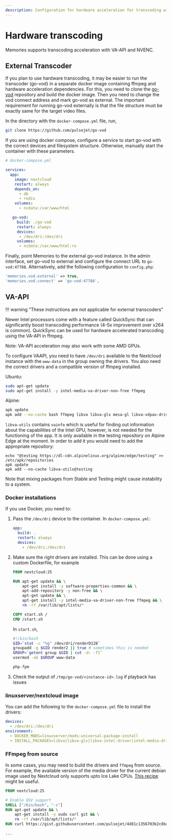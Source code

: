 ```yaml
---
description: Configuration for hardware acceleration for transcoding with VA-API and NVENC
---
```


# Hardware transcoding

Memories supports transcoding acceleration with VA-API and NVENC.

## External Transcoder

If you plan to use hardware transcoding, it may be easier to run the transcoder (go-vod) in a separate docker image containing ffmpeg and hardware acceleration dependencies. For this, you need to clone the [go-vod](https://github.com/pulsejet/go-vod) repository and build the docker image. Then you need to change the vod connect address and mark go-vod as external. The important requirement for running go-vod externally is that the file structure must be exactly same for the target video files.

In the directory with the `docker-compose.yml` file, run,

```bash
git clone https://github.com/pulsejet/go-vod
```

If you are using docker compose, configure a service to start go-vod with the correct devices and filesystem structure. Otherwise, manually start the container with these parameters.

```yaml
# docker-compose.yml

services:
  app:
    image: nextcloud
    restart: always
    depends_on:
      - db
      - redis
    volumes:
      - ncdata:/var/www/html

   go-vod:
     build: ./go-vod
     restart: always
     devices:
      - /dev/dri:/dev/dri
     volumes:
      - ncdata:/var/www/html:ro
```

Finally, point Memories to the external go-vod instance. In the admin interface, set go-vod to external and configure the connect URL to `go-vod:47788`. Alternatively, add the following configuration to `config.php`:

```php
'memories.vod.external' => true,
'memories.vod.connect' => 'go-vod:47788',
```

## VA-API

!!! warning "These instructions are not applicable for external transcoders"

Newer Intel processors come with a feature called QuickSync that can significantly boost transcoding performance (4-5x improvement over x264 is common). QuickSync can be used for hardware accelerated transcoding using the VA-API in ffmpeg.

Note: VA-API acceleration may also work with some AMD GPUs.

To configure VAAPI, you need to have `/dev/dri` available to the Nextcloud instance with the `www-data` in the group owning the drivers. You also need the correct drivers and a compatible version of ffmpeg installed.

Ubuntu:

```bash
sudo apt-get update
sudo apt-get install -y intel-media-va-driver-non-free ffmpeg
```

Alpine:

```bash
apk update
apk add --no-cache bash ffmpeg libva libva-glx mesa-gl libva-vdpau-driver libva-intel-driver intel-media-driver mesa-va-gallium
```

`libva-utils` contains `vainfo` which is useful for finding out information about the capabilities of the Intel GPU, however, is not needed for the functioning of the app. It is only available in the testing repository on Alpine Edge at the moment. In order to add it you would need to add the appropriate repository:
```ash
echo "@testing https://dl-cdn.alpinelinux.org/alpine/edge/testing" >> /etc/apk/repositories
apk update
apk add --no-cache libva-utils@testing
```
Note that mixing packages from Stable and Testing might cause instability to a system.
### Docker installations

If you use Docker, you need to:

1. Pass the `/dev/dri` device to the container. In `docker-compose.yml`:
   ```yaml
   app:
     build: .
     restart: always
     devices:
       - /dev/dri:/dev/dri
   ```
1. Make sure the right drivers are installed. This can be done using a custom Dockerfile, for example

   ```Dockerfile
   FROM nextcloud:25

   RUN apt-get update && \
       apt-get install -y software-properties-common && \
       apt-add-repository -y non-free && \
       apt-get update && \
       apt-get install -y intel-media-va-driver-non-free ffmpeg && \
       rm -rf /var/lib/apt/lists/*

   COPY start.sh /
   CMD /start.sh
   ```

   In `start.sh`,

   ```bash
   #!/bin/bash
   GID=`stat -c "%g" /dev/dri/renderD128`
   groupadd -g $GID render2 || true # sometimes this is needed
   GROUP=`getent group $GID | cut -d: -f1`
   usermod -aG $GROUP www-data

   php-fpm
   ```

1. Check the output of `/tmp/go-vod/<instance-id>.log` if playback has issues

### linuxserver/nextcloud image

You can add the following to the `docker-compose.yml` file to install the drivers:

```yaml
devices:
  - /dev/dri:/dev/dri
environment:
  - DOCKER_MODS=linuxserver/mods:universal-package-install
  - INSTALL_PACKAGES=libva|libva-glx|libva-intel-driver|intel-media-driver|mesa-gl|mesa-va-gallium
```

### FFmpeg from source

In some cases, you may need to build the drivers and `ffmpeg` from source. For example, the available version of the media driver for the current debian image used by Nextcloud only supports upto Ice Lake CPUs. [This recipe](https://gist.github.com/pulsejet/4d81c1356703b2c8ba19c1ca9e6f6e50) might be useful.

```Dockerfile
FROM nextcloud:25

# Enable QSV support
SHELL ["/bin/bash", "-c"]
RUN apt-get update && \
    apt-get install -y sudo curl git && \
    rm -rf /var/lib/apt/lists/*
RUN curl https://gist.githubusercontent.com/pulsejet/4d81c1356703b2c8ba19c1ca9e6f6e50/raw/qsv-docker.sh | bash

...
```
